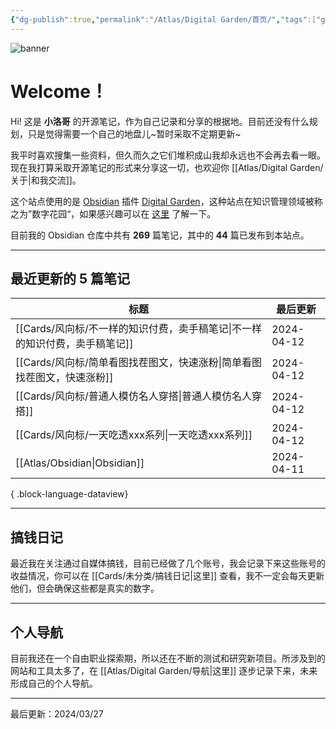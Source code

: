 ```yaml
---
{"dg-publish":true,"permalink":"/Atlas/Digital Garden/首页/","tags":["gardenEntry","gardenEntry","gardenEntry","gardenEntry","gardenEntry","gardenEntry","gardenEntry"],"noteIcon":1,"created":"2024-03-26","updated":"2024-04-10"}
---
```


![banner](http://img.xlg.life/images/202404100413287.webp)
# Welcome！
Hi! 这是 **小洛哥** 的开源笔记，作为自己记录和分享的根据地。目前还没有什么规划，只是觉得需要一个自己的地盘儿~暂时采取不定期更新~

我平时喜欢搜集一些资料，但久而久之它们堆积成山我却永远也不会再去看一眼。现在我打算采取开源笔记的形式来分享这一切，也欢迎你 [[Atlas/Digital Garden/关于\|和我交流]]。

这个站点使用的是 [Obsidian](https://obsidian.md/) 插件 [Digital Garden](https://github.com/oleeskild/obsidian-digital-garden)，这种站点在知识管理领域被称之为”数字花园“，如果感兴趣可以在 [这里](https://blog.effie.co/%E5%A6%82%E4%BD%95%E5%BB%BA%E7%AB%8B%E6%95%B0%E5%AD%97%E8%8A%B1%E5%9B%AD%EF%BC%9F/) 了解一下。

<p><span>目前我的 Obsidian 仓库中共有 <strong>269</strong> 篇笔记，其中的 <strong>44</strong> 篇已发布到本站点。</span></p>

---
## 最近更新的 5 篇笔记

| 标题                                              | 最后更新       |
| ----------------------------------------------- | ---------- |
| [[Cards/风向标/不一样的知识付费，卖手稿笔记\|不一样的知识付费，卖手稿笔记]] | 2024-04-12 |
| [[Cards/风向标/简单看图找茬图文，快速涨粉\|简单看图找茬图文，快速涨粉]]   | 2024-04-12 |
| [[Cards/风向标/普通人模仿名人穿搭\|普通人模仿名人穿搭]]           | 2024-04-12 |
| [[Cards/风向标/一天吃透xxx系列\|一天吃透xxx系列]]           | 2024-04-12 |
| [[Atlas/Obsidian\|Obsidian]]                 | 2024-04-11 |

{ .block-language-dataview}

---
## 搞钱日记
最近我在关注通过自媒体搞钱，目前已经做了几个账号，我会记录下来这些账号的收益情况，你可以在 [[Cards/未分类/搞钱日记\|这里]] 查看，我不一定会每天更新他们，但会确保这些都是真实的数字。

---
## 个人导航
目前我还在一个自由职业探索期，所以还在不断的测试和研究新项目。所涉及到的网站和工具太多了，在 [[Atlas/Digital Garden/导航\|这里]] 逐步记录下来，未来形成自己的个人导航。

---

最后更新：2024/03/27